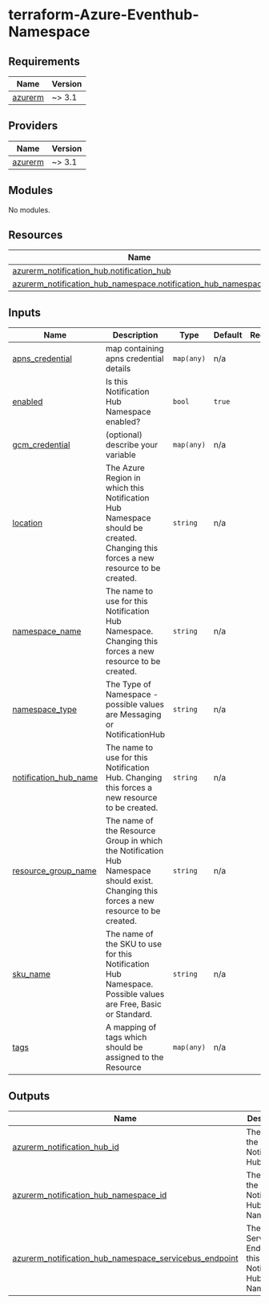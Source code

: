 # terraform-Azure-Eventhub-Namespace
<!-- BEGIN_TF_DOCS -->
## Requirements

| Name | Version |
|------|---------|
| <a name="requirement_azurerm"></a> [azurerm](#requirement\_azurerm) | ~> 3.1 |

## Providers

| Name | Version |
|------|---------|
| <a name="provider_azurerm"></a> [azurerm](#provider\_azurerm) | ~> 3.1 |

## Modules

No modules.

## Resources

| Name | Type |
|------|------|
| [azurerm_notification_hub.notification_hub](https://registry.terraform.io/providers/hashicorp/azurerm/latest/docs/resources/notification_hub) | resource |
| [azurerm_notification_hub_namespace.notification_hub_namespace](https://registry.terraform.io/providers/hashicorp/azurerm/latest/docs/resources/notification_hub_namespace) | resource |

## Inputs

| Name | Description | Type | Default | Required |
|------|-------------|------|---------|:--------:|
| <a name="input_apns_credential"></a> [apns\_credential](#input\_apns\_credential) | map containing apns credential details | `map(any)` | n/a | yes |
| <a name="input_enabled"></a> [enabled](#input\_enabled) | Is this Notification Hub Namespace enabled? | `bool` | `true` | no |
| <a name="input_gcm_credential"></a> [gcm\_credential](#input\_gcm\_credential) | (optional) describe your variable | `map(any)` | n/a | yes |
| <a name="input_location"></a> [location](#input\_location) | The Azure Region in which this Notification Hub Namespace should be created. Changing this forces a new resource to be created. | `string` | n/a | yes |
| <a name="input_namespace_name"></a> [namespace\_name](#input\_namespace\_name) | The name to use for this Notification Hub Namespace. Changing this forces a new resource to be created. | `string` | n/a | yes |
| <a name="input_namespace_type"></a> [namespace\_type](#input\_namespace\_type) | The Type of Namespace - possible values are Messaging or NotificationHub | `string` | n/a | yes |
| <a name="input_notification_hub_name"></a> [notification\_hub\_name](#input\_notification\_hub\_name) | The name to use for this Notification Hub. Changing this forces a new resource to be created. | `string` | n/a | yes |
| <a name="input_resource_group_name"></a> [resource\_group\_name](#input\_resource\_group\_name) | The name of the Resource Group in which the Notification Hub Namespace should exist. Changing this forces a new resource to be created. | `string` | n/a | yes |
| <a name="input_sku_name"></a> [sku\_name](#input\_sku\_name) | The name of the SKU to use for this Notification Hub Namespace. Possible values are Free, Basic or Standard. | `string` | n/a | yes |
| <a name="input_tags"></a> [tags](#input\_tags) | A mapping of tags which should be assigned to the Resource | `map(any)` | n/a | yes |

## Outputs

| Name | Description |
|------|-------------|
| <a name="output_azurerm_notification_hub_id"></a> [azurerm\_notification\_hub\_id](#output\_azurerm\_notification\_hub\_id) | The ID of the Notification Hub. |
| <a name="output_azurerm_notification_hub_namespace_id"></a> [azurerm\_notification\_hub\_namespace\_id](#output\_azurerm\_notification\_hub\_namespace\_id) | The ID of the Notification Hub Namespace |
| <a name="output_azurerm_notification_hub_namespace_servicebus_endpoint"></a> [azurerm\_notification\_hub\_namespace\_servicebus\_endpoint](#output\_azurerm\_notification\_hub\_namespace\_servicebus\_endpoint) | The ServiceBus Endpoint for this Notification Hub Namespace. |
<!-- END_TF_DOCS -->